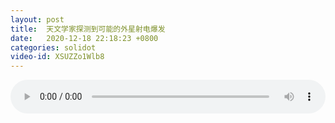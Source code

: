 ```yaml
---
layout: post
title:  天文学家探测到可能的外星射电爆发
date:   2020-12-18 22:18:23 +0800
categories: solidot
video-id: XSUZZo1Wlb8
---
```


<audio src="/assets/51aee725c1f934f1691593f859dba2c9.mp3" style="width: 100%;" controls></audio>

